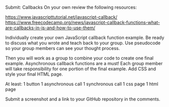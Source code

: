Submit: Callbacks
On your own review the following resources:

https://www.javascripttutorial.net/javascript-callback/
https://www.freecodecamp.org/news/javascript-callback-functions-what-are-callbacks-in-js-and-how-to-use-them/

Individually create your own JavaScript callback function example. Be ready to discuss what you wrote and teach back to your group. Use pseudocode so your group members can see your thought process.

Then you will work as a group to combine your code to create one final example. Asynchronous callback functions are a must! Each group member will take responsibility for one portion of the final example. Add CSS and style your final HTML page.

At least:
1 button 
1 asynchronous call
1 synchronous call
1 css page
1 html page

Submit a screenshot and a link to your GitHub repository in the comments.
